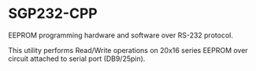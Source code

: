 # SGP232-CPP
EEPROM programming hardware and software over RS-232 protocol.

This utility performs Read/Write operations on 20x16 series EEPROM over circuit attached to serial port (DB9/25pin).
